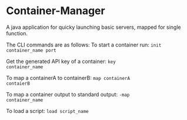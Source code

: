 # Container-Manager
A java application for quicky launching basic servers, mapped for single function.

The CLI commands are as follows:
To start a container run: <code>init container_name port</code>

Get the generated API key of a container: <code>key container_name</code>

To map a containerA to containerB: <code>map containerA contaierB</code>

To map a container output to standard output: <code>-map container_name</code>

To load a script: <code>load script_name</code>
